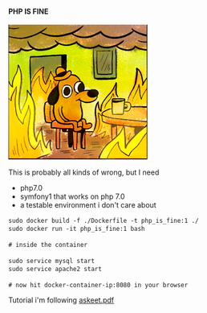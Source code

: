 #### PHP IS FINE

![](./files/fine.png)

This is probably all kinds of wrong, but I need

 - php7.0
 - symfony1 that works on php 7.0
 - a testable environment i don't care about

```
sudo docker build -f ./Dockerfile -t php_is_fine:1 ./
sudo docker run -it php_is_fine:1 bash

# inside the container

sudo service mysql start
sudo service apache2 start

# now hit docker-container-ip:8080 in your browser
```

Tutorial i'm following [askeet.pdf](./files/askeet-1.0-en.pdf)

